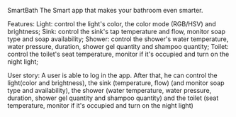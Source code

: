 SmartBath 
The Smart app that makes your bathroom even smarter.

Features:
Light: control the light's color, the color mode (RGB/HSV) and brightness;
Sink: control the sink's tap temperature and flow, monitor soap type and soap availability;
Shower: control the shower's water temperature, water pressure, duration, shower gel quantity and shampoo quantity;
Toilet: control the toilet's seat temperature, monitor if it's occupied and turn on the night light;

User story:
A user is able to log in the app. After that, he can control the light(color and brightness), the sink (temperature, flow) (and monitor soap type and availability), the shower (water temperature, water pressure, duration, shower gel quantity and shampoo quantity) and the toilet (seat temperature, monitor if it's occupied and turn on the night light)
